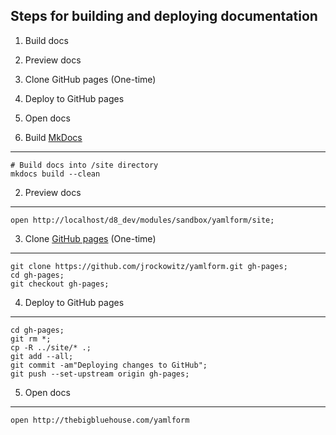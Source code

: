 Steps for building and deploying documentation
----------------------------------------------

  1. Build docs
  2. Preview docs
  3. Clone GitHub pages (One-time)
  4. Deploy to GitHub pages
  5. Open docs


1. Build [MkDocs](http://www.mkdocs.org/)
-----------------------------------------

    # Build docs into /site directory
    mkdocs build --clean


2. Preview docs
---------------

    open http://localhost/d8_dev/modules/sandbox/yamlform/site;


3. Clone [GitHub pages](https://pages.github.com/) (One-time)
-------------------------------------------------------------

    git clone https://github.com/jrockowitz/yamlform.git gh-pages;
    cd gh-pages;
    git checkout gh-pages; 


4. Deploy to GitHub pages
-------------------------
    
    cd gh-pages;
    git rm *;
    cp -R ../site/* .;
    git add --all; 
    git commit -am"Deploying changes to GitHub"; 
    git push --set-upstream origin gh-pages;


5. Open docs
------------

    open http://thebigbluehouse.com/yamlform
